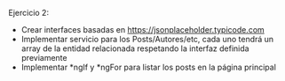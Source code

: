 Ejercicio 2:
- Crear interfaces basadas en https://jsonplaceholder.typicode.com
- Implementar servicio para los Posts/Autores/etc, cada uno tendrá un array de la entidad relacionada respetando la interfaz definida previamente
- Implementar *ngIf y *ngFor para listar los posts en la página principal